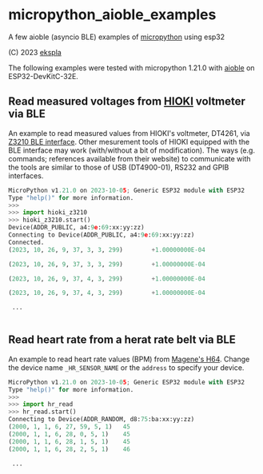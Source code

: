 # micropython_aioble_examples
A few aioble (asyncio BLE) examples of [micropython](https://micropython.org/) using esp32

(C) 2023 [ekspla](https://github.com/ekspla/micropython_aioble_examples)

The following examples were tested with micropython 1.21.0 with [aioble](https://github.com/micropython/micropython-lib/tree/master/micropython/bluetooth/aioble) on ESP32-DevKitC-32E.


## Read measured voltages from [HIOKI](https://www.hioki.com/) voltmeter via BLE

An example to read measured values from HIOKI's voltmeter, DT4261, via [Z3210 BLE interface](https://www.hioki.com/global/products/specialized-solutions/connecting-instruments/id_6780).
Other mesurement tools of HIOKI equipped with the BLE interface may work (with/without a bit of modification).
The ways (e.g. commands; references available from their website) to communicate with the tools are similar to those of USB (DT4900-01), RS232 and GPIB interfaces.

```python
MicroPython v1.21.0 on 2023-10-05; Generic ESP32 module with ESP32
Type "help()" for more information.
>>>
>>> import hioki_z3210
>>> hioki_z3210.start()
Device(ADDR_PUBLIC, a4:9e:69:xx:yy:zz)
Connecting to Device(ADDR_PUBLIC, a4:9e:69:xx:yy:zz)
Connected.
(2023, 10, 26, 9, 37, 3, 3, 299)        +1.00000000E-04

(2023, 10, 26, 9, 37, 3, 3, 299)        +1.00000000E-04

(2023, 10, 26, 9, 37, 4, 3, 299)        +1.00000000E-04

(2023, 10, 26, 9, 37, 4, 3, 299)        +1.00000000E-04

 ...
 
```

## Read heart rate from a herat rate belt via BLE

An example to read heart rate values (BPM) from [Magene's H64](https://support.magene.com/hc/en-us/categories/900000170623-H64-Heart-Rate-Sensor).  Change the device name ```_HR_SENSOR_NAME``` or the ```address``` to specify your device.

```python
MicroPython v1.21.0 on 2023-10-05; Generic ESP32 module with ESP32
Type "help()" for more information.
>>>
>>> import hr_read
>>> hr_read.start()
Connecting to Device(ADDR_RANDOM, d8:75:ba:xx:yy:zz)
(2000, 1, 1, 6, 27, 59, 5, 1)	45
(2000, 1, 1, 6, 28, 0, 5, 1)	45
(2000, 1, 1, 6, 28, 1, 5, 1)	45
(2000, 1, 1, 6, 28, 2, 5, 1)	46

 ...

```


